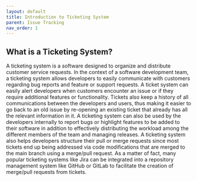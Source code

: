 ```yaml
---
layout: default
title: Introduction to Ticketing System
parent: Issue Tracking
nav_order: 1
---
```


## What is a Ticketing System?

A ticketing system is a software designed to organize and distribute customer service requests. In the context of a software development team, a ticketing system allows developers to easily communicate with customers regarding bug reports and feature or support requests. A ticket system can easily alert developers when customers encounter an issue or if they require additional features or functionality. Tickets also keep a history of all communications between the developers and users, thus making it easier to go back to an old issue by re-opening an existing ticket that already has all the relevant information in it. A ticketing system can also be used by the developers internally to report bugs or highlight features to be added to their software in addition to effectively distributing the workload among the different members of the team and managing releases. A ticketing system also helps developers structure their pull or merge requests since most tickets end up being addressed via code modifications that are merged to the main branch using a merge/pull request. As a matter of fact, many popular ticketing systems like Jira can be integrated into a repository management system like GitHub or GitLab to facilitate the creation of merge/pull requests from tickets.  
